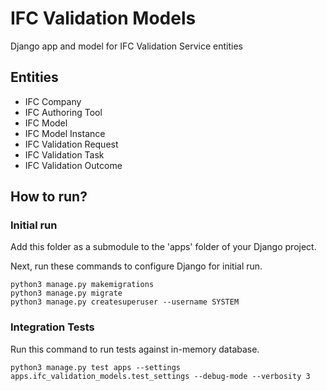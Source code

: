 # IFC Validation Models

Django app and model for IFC Validation Service entities

## Entities

- IFC Company
- IFC Authoring Tool
- IFC Model
- IFC Model Instance
- IFC Validation Request
- IFC Validation Task
- IFC Validation Outcome

## How to run?

### Initial run

Add this folder as a submodule to the 'apps' folder of your Django project.

Next, run these commands to configure Django for initial run.

```shell
python3 manage.py makemigrations
python3 manage.py migrate
python3 manage.py createsuperuser --username SYSTEM
```

### Integration Tests

Run this command to run tests against in-memory database.

```shell
python3 manage.py test apps --settings apps.ifc_validation_models.test_settings --debug-mode --verbosity 3
```